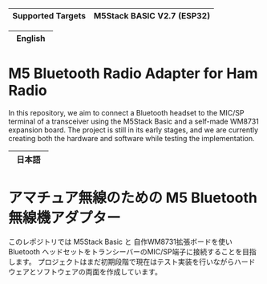 | Supported Targets | M5Stack BASIC V2.7 (ESP32) |
| ----------------- | -------------------------- |

| English　| 
| -------- | 
# M5 Bluetooth Radio Adapter for Ham Radio

In this repository, we aim to connect a Bluetooth headset to the MIC/SP terminal of a transceiver using the M5Stack Basic and a self-made WM8731 expansion board.
The project is still in its early stages, and we are currently creating both the hardware and software while testing the implementation.

| 日本語　| 
| ------ | 
# アマチュア無線のための M5 Bluetooth 無線機アダプター
このレポジトリでは M5Stack Basic と 自作WM8731拡張ボードを使いBluetooth ヘッドセットをトランシーバーのMIC/SP端子に接続することを目指します。
プロジェクトはまだ初期段階で現在はテスト実装を行いながらハードウェアとソフトウェアの両面を作成しています。